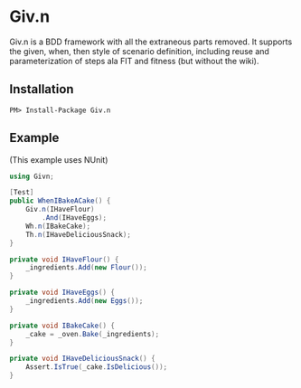Giv.n
=====

Giv.n is a BDD framework with all the extraneous parts removed. It supports the given, when, then style of scenario definition, including reuse and parameterization of steps ala FIT and fitness (but without the wiki).

Installation
------------

`PM> Install-Package Giv.n`

Example
-------

(This example uses NUnit)

```c#
using Givn;

[Test]
public WhenIBakeACake() {
    Giv.n(IHaveFlour)
        .And(IHaveEggs);
    Wh.n(IBakeCake);
    Th.n(IHaveDeliciousSnack);
}

private void IHaveFlour() {
    _ingredients.Add(new Flour());
}

private void IHaveEggs() {
    _ingredients.Add(new Eggs());
}

private void IBakeCake() {
    _cake = _oven.Bake(_ingredients);
}

private void IHaveDeliciousSnack() {
    Assert.IsTrue(_cake.IsDelicious());
}
```
